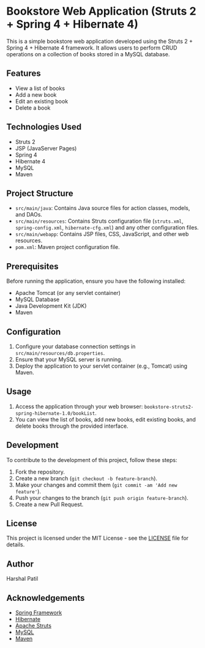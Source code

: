 # Bookstore Web Application (Struts 2 + Spring 4 + Hibernate 4)

This is a simple bookstore web application developed using the Struts 2 + Spring 4 + Hibernate 4 framework. It allows users to perform CRUD operations on a collection of books stored in a MySQL database.

## Features

- View a list of books
- Add a new book
- Edit an existing book
- Delete a book

## Technologies Used

- Struts 2
- JSP (JavaServer Pages)
- Spring 4
- Hibernate 4
- MySQL
- Maven

## Project Structure

- `src/main/java`: Contains Java source files for action classes, models, and DAOs.
- `src/main/resources`: Contains Struts configuration file (`struts.xml`, `spring-config.xml`, `hibernate-cfg.xml`) and any other configuration files.
- `src/main/webapp`: Contains JSP files, CSS, JavaScript, and other web resources.
- `pom.xml`: Maven project configuration file.

## Prerequisites

Before running the application, ensure you have the following installed:

- Apache Tomcat (or any servlet container)
- MySQL Database
- Java Development Kit (JDK)
- Maven

## Configuration

1. Configure your database connection settings in `src/main/resources/db.properties`.
2. Ensure that your MySQL server is running.
3. Deploy the application to your servlet container (e.g., Tomcat) using Maven.

## Usage

1. Access the application through your web browser: `bookstore-struts2-spring-hibernate-1.0/bookList`.
2. You can view the list of books, add new books, edit existing books, and delete books through the provided interface.

## Development

To contribute to the development of this project, follow these steps:

1. Fork the repository.
2. Create a new branch (`git checkout -b feature-branch`).
3. Make your changes and commit them (`git commit -am 'Add new feature'`).
4. Push your changes to the branch (`git push origin feature-branch`).
5. Create a new Pull Request.

## License

This project is licensed under the MIT License - see the [LICENSE](LICENSE) file for details.

## Author

Harshal Patil

## Acknowledgements
- [Spring Framework](https://spring.io/)
- [Hibernate](https://hibernate.org/)
- [Apache Struts](https://struts.apache.org/)
- [MySQL](https://www.mysql.com/)
- [Maven](https://maven.apache.org/)
